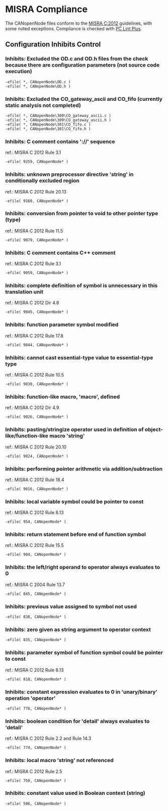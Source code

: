 # MISRA Compliance

The CANopenNode files conform to the [MISRA C:2012](https://www.misra.org.uk)
guidelines, with some noted exceptions. Compliance is checked with [PC Lint Plus](https://pclintplus.com/).


## Configuration Inhibits Control

### Inhibits: Excluded the OD.c and OD.h files from the check because there are configuration parameters (not source code execution)
```
-efile( *, CANopenNode\OD.c )
-efile( *, CANopenNode\OD.h )
```

### Inhibits: Excluded the CO_gateway_ascii and CO_fifo (currently static analysis not completed)
```
-efile( *, CANopenNode\309\CO_gateway_ascii.c )
-efile( *, CANopenNode\309\CO_gateway_ascii.h )
-efile( *, CANopenNode\301\CO_fifo.c )
-efile( *, CANopenNode\301\CO_fifo.h )
```

### Inhibits: C comment contains '://' sequence
ref.: MISRA C 2012 Rule 3.1
```
-efile( 9259, CANopenNode* )
```

### Inhibits: unknown preprocessor directive 'string' in conditionally excluded region
ref.: MISRA C 2012 Rule 20.13
```
-efile( 9160, CANopenNode* )
```

### Inhibits: conversion from pointer to void to other pointer type (type)
ref.: MISRA C 2012 Rule 11.5
```
-efile( 9079, CANopenNode* )
```

### Inhibits: C comment contains C++ comment
ref.: MISRA C 2012 Rule 3.1
```
-efile( 9059, CANopenNode* )
```

### Inhibits: complete definition of symbol is unnecessary in this translation unit
ref.: MISRA C 2012 Dir 4.8
```
-efile( 9045, CANopenNode* )
```

### Inhibits: function parameter symbol modified
ref.: MISRA C 2012 Rule 17.8
```
-efile( 9044, CANopenNode* )
```

### Inhibits: cannot cast essential-type value to essential-type type
ref.: MISRA C 2012 Rule 10.5
```
-efile( 9030, CANopenNode* )
```

### Inhibits: function-like macro, 'macro', defined
ref.: MISRA C 2012 Dir 4.9
```
-efile( 9026, CANopenNode* )
```

### Inhibits: pasting/stringize operator used in definition of object-like/function-like macro 'string'
ref.: MISRA C 2012 Rule 20.10
```
-efile( 9024, CANopenNode* )
```

### Inhibits: performing pointer arithmetic via addition/subtraction
ref.: MISRA C 2012 Rule 18.4
```
-efile( 9016, CANopenNode* )
```

### Inhibits: local variable symbol could be pointer to const
ref.: MISRA C 2012 Rule 8.13
```
-efile( 954, CANopenNode* )
```

### Inhibits: return statement before end of function symbol
ref.: MISRA C 2012 Rule 15.5
```
-efile( 904, CANopenNode* )
```

### Inhibits: the left/right operand to operator always evaluates to 0
ref.: MISRA C 2004 Rule 13.7
```
-efile( 845, CANopenNode* )
```

### Inhibits: previous value assigned to symbol not used
```
-efile( 838, CANopenNode* )
```

### Inhibits: zero given as string argument to operator context
```
-efile( 835, CANopenNode* )
```

### Inhibits: parameter symbol of function symbol could be pointer to const
ref.: MISRA C 2012 Rule 8.13
```
-efile( 818, CANopenNode* )
```

### Inhibits: constant expression evaluates to 0 in 'unary/binary' operation 'operator'
```
-efile( 778, CANopenNode* )
```

### Inhibits: boolean condition for 'detail' always evaluates to 'detail'
ref.: MISRA C 2012 Rule 2.2 and Rule 14.3
```
-efile( 774, CANopenNode* )
```

### Inhibits: local macro 'string' not referenced
ref.:  MISRA C 2012 Rule 2.5
```
-efile( 750, CANopenNode* )
```

### Inhibits: constant value used in Boolean context (string)
```
-efile( 506, CANopenNode* )
```
